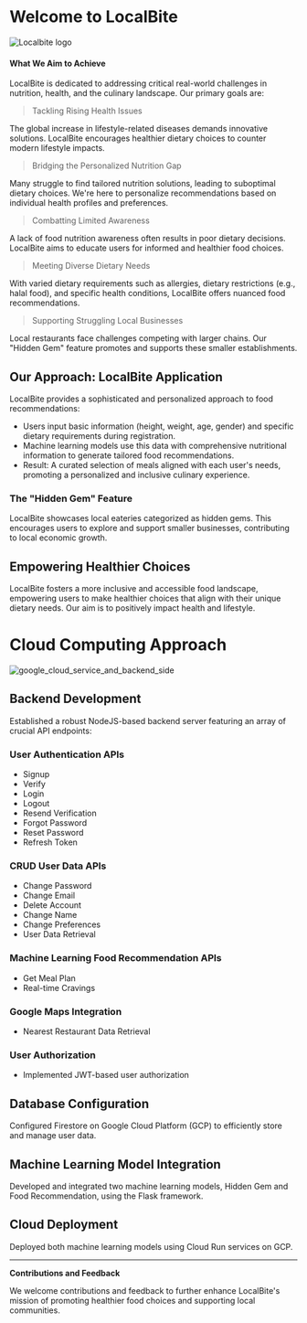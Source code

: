 # Welcome to LocalBite

![Localbite logo](https://storage.googleapis.com/localbite-asset/Group%2010.png)

#### What We Aim to Achieve

LocalBite is dedicated to addressing critical real-world challenges in nutrition, health, and the culinary landscape. Our primary goals are:

> Tackling Rising Health Issues

The global increase in lifestyle-related diseases demands innovative solutions. LocalBite encourages healthier dietary choices to counter modern lifestyle impacts.

> Bridging the Personalized Nutrition Gap

Many struggle to find tailored nutrition solutions, leading to suboptimal dietary choices. We're here to personalize recommendations based on individual health profiles and preferences.

> Combatting Limited Awareness

A lack of food nutrition awareness often results in poor dietary decisions. LocalBite aims to educate users for informed and healthier food choices.

> Meeting Diverse Dietary Needs

With varied dietary requirements such as allergies, dietary restrictions (e.g., halal food), and specific health conditions, LocalBite offers nuanced food recommendations.

> Supporting Struggling Local Businesses

Local restaurants face challenges competing with larger chains. Our "Hidden Gem" feature promotes and supports these smaller establishments.

## Our Approach: LocalBite Application

LocalBite provides a sophisticated and personalized approach to food recommendations:

- Users input basic information (height, weight, age, gender) and specific dietary requirements during registration.
- Machine learning models use this data with comprehensive nutritional information to generate tailored food recommendations.
- Result: A curated selection of meals aligned with each user's needs, promoting a personalized and inclusive culinary experience.

### The "Hidden Gem" Feature

LocalBite showcases local eateries categorized as hidden gems. This encourages users to explore and support smaller businesses, contributing to local economic growth.

## Empowering Healthier Choices

LocalBite fosters a more inclusive and accessible food landscape, empowering users to make healthier choices that align with their unique dietary needs. Our aim is to positively impact health and lifestyle.

# Cloud Computing Approach

![google_cloud_service_and_backend_side](https://storage.googleapis.com/localbite-asset/CCjayajayajaya.png)

## Backend Development

Established a robust NodeJS-based backend server featuring an array of crucial API endpoints:

### User Authentication APIs
- Signup
- Verify
- Login
- Logout
- Resend Verification
- Forgot Password
- Reset Password
- Refresh Token

### CRUD User Data APIs
- Change Password
- Change Email
- Delete Account
- Change Name
- Change Preferences
- User Data Retrieval

### Machine Learning Food Recommendation APIs
- Get Meal Plan
- Real-time Cravings

### Google Maps Integration
- Nearest Restaurant Data Retrieval

### User Authorization
- Implemented JWT-based user authorization

## Database Configuration
Configured Firestore on Google Cloud Platform (GCP) to efficiently store and manage user data.

## Machine Learning Model Integration
Developed and integrated two machine learning models, Hidden Gem and Food Recommendation, using the Flask framework.

## Cloud Deployment
Deployed both machine learning models using Cloud Run services on GCP.

---

**Contributions and Feedback**

We welcome contributions and feedback to further enhance LocalBite's mission of promoting healthier food choices and supporting local communities.
